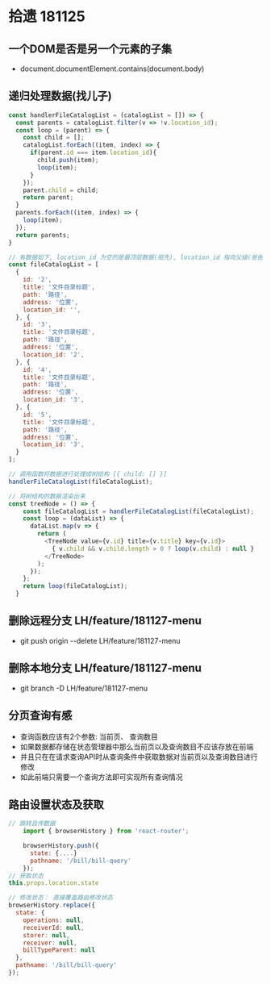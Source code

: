 # 拾遗 181125

## 一个DOM是否是另一个元素的子集

- document.documentElement.contains(document.body)

## 递归处理数据(找儿子)

```js
const handlerFileCatalogList = (catalogList = []) => {
  const parents = catalogList.filter(v => !v.location_id);
  const loop = (parent) => {
    const child = [];
    catalogList.forEach((item, index) => {
      if(parent.id === item.location_id){
        child.push(item);
        loop(item);
      }
    });
    parent.child = child;
    return parent;
  }
  parents.forEach((item, index) => {
    loop(item);
  });
  return parents;
}

// 有数据如下, location_id 为空的是最顶层数据(祖先), location_id 指向父级(爸爸)
const fileCatalogList = [
  {
    id: '2',
    title: '文件目录标题',
    path: '路径',
    address: '位置',
    location_id: '',
  }, {
    id: '3',
    title: '文件目录标题',
    path: '路径',
    address: '位置',
    location_id: '2',
  }, {
    id: '4',
    title: '文件目录标题',
    path: '路径',
    address: '位置',
    location_id: '3',
  }, {
    id: '5',
    title: '文件目录标题',
    path: '路径',
    address: '位置',
    location_id: '3',
  }
];

// 调用函数将数据进行处理成树结构 [{ child: [] }]
handlerFileCatalogList(fileCatalogList);

// 将树结构的数据渲染出来
const treeNode = () => {
    const fileCatalogList = handlerFileCatalogList(fileCatalogList);
    const loop = (dataList) => {
      dataList.map(v => {
        return (
          <TreeNode value={v.id} title={v.title} key={v.id}>
            { v.child && v.child.length > 0 ? loop(v.child) : null }
          </TreeNode>
        );
      });
    };
    return loop(fileCatalogList);
  }

```

## 删除远程分支 LH/feature/181127-menu

- git push origin --delete LH/feature/181127-menu

## 删除本地分支 LH/feature/181127-menu

- git branch -D LH/feature/181127-menu

## 分页查询有感

- 查询函数应该有2个参数: 当前页、 查询数目
- 如果数据都存储在状态管理器中那么当前页以及查询数目不应该存放在前端
- 并且只在在请求查询API时从查询条件中获取数据对当前页以及查询数目进行修改
- 如此前端只需要一个查询方法即可实现所有查询情况

## 路由设置状态及获取

```js
// 跳转且传数据
    import { browserHistory } from 'react-router';

    browserHistory.push({
      state: {....}
      pathname: '/bill/bill-query'
    });
// 获取状态
this.props.location.state

// 修改状态： 直接覆盖路由修改状态
browserHistory.replace({
  state: {
    operations: null,
    receiverId: null,
    storer: null,
    receiver: null,
    billTypeParent: null
  },
  pathname: '/bill/bill-query'
});
```